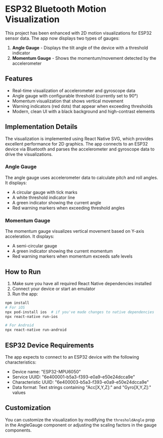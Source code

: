 # ESP32 Bluetooth Motion Visualization

This project has been enhanced with 2D motion visualizations for ESP32 sensor data. The app now displays two types of gauges:

1. **Angle Gauge** - Displays the tilt angle of the device with a threshold indicator
2. **Momentum Gauge** - Shows the momentum/movement detected by the accelerometer

## Features

- Real-time visualization of accelerometer and gyroscope data
- Angle gauge with configurable threshold (currently set to 90°)
- Momentum visualization that shows vertical movement
- Warning indicators (red dots) that appear when exceeding thresholds
- Modern, clean UI with a black background and high-contrast elements

## Implementation Details

The visualization is implemented using React Native SVG, which provides excellent performance for 2D graphics. The app connects to an ESP32 device via Bluetooth and parses the accelerometer and gyroscope data to drive the visualizations.

### Angle Gauge

The angle gauge uses accelerometer data to calculate pitch and roll angles. It displays:
- A circular gauge with tick marks
- A white threshold indicator line
- A green indicator showing the current angle
- Red warning markers when exceeding threshold angles

### Momentum Gauge

The momentum gauge visualizes vertical movement based on Y-axis acceleration. It displays:
- A semi-circular gauge
- A green indicator showing the current momentum
- Red warning markers when momentum exceeds safe levels

## How to Run

1. Make sure you have all required React Native dependencies installed
2. Connect your device or start an emulator 
3. Run the app:

```bash
npm install
# For iOS
npx pod-install ios  # if you've made changes to native dependencies
npx react-native run-ios

# For Android 
npx react-native run-android
```

## ESP32 Device Requirements

The app expects to connect to an ESP32 device with the following characteristics:
- Device name: "ESP32-MPU6050"
- Service UUID: "6e400001-b5a3-f393-e0a9-e50e24dcca9e"
- Characteristic UUID: "6e400003-b5a3-f393-e0a9-e50e24dcca9e"
- Data format: Text strings containing "Acc[X,Y,Z]:" and "Gyro[X,Y,Z]:" values

## Customization

You can customize the visualization by modifying the `thresholdAngle` prop in the AngleGauge component or adjusting the scaling factors in the gauge components. 